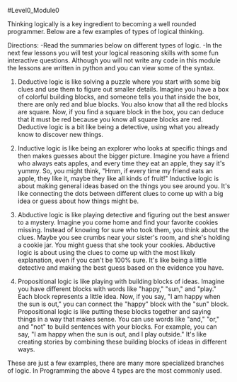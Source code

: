 #Level0_Module0

Thinking logically is a key ingredient to becoming a well rounded programmer.  Below are a few examples of types of logical thinking.


Directions:
    -Read the summaries below on different types of logic.
    -In the next few lessons you will test your logical reasoning skills with some fun interactive questions.  Although you will not write any code in this module the lessons are written in python and you can view some of the syntax.

    

1. Deductive logic is like solving a puzzle where you start with some big clues and use them to figure out smaller details. Imagine you have a box of colorful building blocks, and someone tells you that inside the box, there are only red and blue blocks. You also know that all the red blocks are square. Now, if you find a square block in the box, you can deduce that it must be red because you know all square blocks are red. Deductive logic is a bit like being a detective, using what you already know to discover new things.


2. Inductive logic is like being an explorer who looks at specific things and then makes guesses about the bigger picture. Imagine you have a friend who always eats apples, and every time they eat an apple, they say it's yummy. So, you might think, "Hmm, if every time my friend eats an apple, they like it, maybe they like all kinds of fruit!" Inductive logic is about making general ideas based on the things you see around you. It's like connecting the dots between different clues to come up with a big idea or guess about how things might be.


3. Abductive logic is like playing detective and figuring out the best answer to a mystery. Imagine you come home and find your favorite cookies missing. Instead of knowing for sure who took them, you think about the clues. Maybe you see crumbs near your sister's room, and she's holding a cookie jar. You might guess that she took your cookies. Abductive logic is about using the clues to come up with the most likely explanation, even if you can't be 100% sure. It's like being a little detective and making the best guess based on the evidence you have.


4. Propositional logic is like playing with building blocks of ideas. Imagine you have different blocks with words like "happy," "sun," and "play." Each block represents a little idea. Now, if you say, "I am happy when the sun is out," you can connect the "happy" block with the "sun" block. Propositional logic is like putting these blocks together and saying things in a way that makes sense. You can use words like "and," "or," and "not" to build sentences with your blocks. For example, you can say, "I am happy when the sun is out, and I play outside." It's like creating stories by combining these building blocks of ideas in different ways.


These are just a few examples, there are many more specialized branches of logic.  In Programming the above 4 types are the most commonly used.


